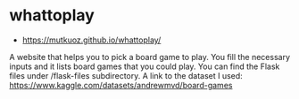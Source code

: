 # whattoplay
- https://mutkuoz.github.io/whattoplay/

A website that helps you to pick a board game to play. You fill the necessary inputs and it lists board games that you could play.
You can find the Flask files under /flask-files subdirectory.
A link to the dataset I used: https://www.kaggle.com/datasets/andrewmvd/board-games
